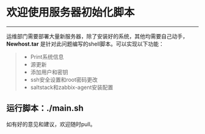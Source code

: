 # 欢迎使用服务器初始化脚本

------

运维部门需要部署大量新服务器，除了安装好的系统，其他均需要自己动手，**Newhost.tar** 是针对此问题编写的shell脚本。可以实现以下功能：

> * Print系统信息
> * 源更新
> * 添加用户和密钥
> * ssh安全设置和root密码更改
> * saltstack和zabbix-agent安装配置

运行脚本：./main.sh
------

如有好的意见和建议，欢迎随时pull。
